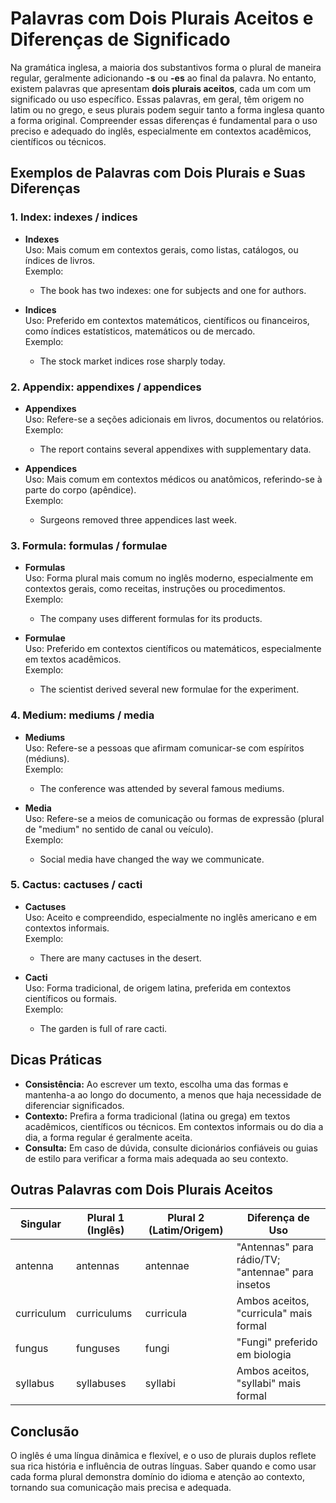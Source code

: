 
# Palavras com Dois Plurais Aceitos e Diferenças de Significado

Na gramática inglesa, a maioria dos substantivos forma o plural de maneira regular, geralmente adicionando **-s** ou **-es** ao final da palavra. No entanto, existem palavras que apresentam **dois plurais aceitos**, cada um com um significado ou uso específico. Essas palavras, em geral, têm origem no latim ou no grego, e seus plurais podem seguir tanto a forma inglesa quanto a forma original. Compreender essas diferenças é fundamental para o uso preciso e adequado do inglês, especialmente em contextos acadêmicos, científicos ou técnicos.

## Exemplos de Palavras com Dois Plurais e Suas Diferenças

### 1. **Index: indexes / indices**

- **Indexes**  
  Uso: Mais comum em contextos gerais, como listas, catálogos, ou índices de livros.  
  Exemplo:  
  - The book has two indexes: one for subjects and one for authors.

- **Indices**  
  Uso: Preferido em contextos matemáticos, científicos ou financeiros, como índices estatísticos, matemáticos ou de mercado.  
  Exemplo:  
  - The stock market indices rose sharply today.

### 2. **Appendix: appendixes / appendices**

- **Appendixes**  
  Uso: Refere-se a seções adicionais em livros, documentos ou relatórios.  
  Exemplo:  
  - The report contains several appendixes with supplementary data.

- **Appendices**  
  Uso: Mais comum em contextos médicos ou anatômicos, referindo-se à parte do corpo (apêndice).  
  Exemplo:  
  - Surgeons removed three appendices last week.

### 3. **Formula: formulas / formulae**

- **Formulas**  
  Uso: Forma plural mais comum no inglês moderno, especialmente em contextos gerais, como receitas, instruções ou procedimentos.  
  Exemplo:  
  - The company uses different formulas for its products.

- **Formulae**  
  Uso: Preferido em contextos científicos ou matemáticos, especialmente em textos acadêmicos.  
  Exemplo:  
  - The scientist derived several new formulae for the experiment.

### 4. **Medium: mediums / media**

- **Mediums**  
  Uso: Refere-se a pessoas que afirmam comunicar-se com espíritos (médiuns).  
  Exemplo:  
  - The conference was attended by several famous mediums.

- **Media**  
  Uso: Refere-se a meios de comunicação ou formas de expressão (plural de "medium" no sentido de canal ou veículo).  
  Exemplo:  
  - Social media have changed the way we communicate.

### 5. **Cactus: cactuses / cacti**

- **Cactuses**  
  Uso: Aceito e compreendido, especialmente no inglês americano e em contextos informais.  
  Exemplo:  
  - There are many cactuses in the desert.

- **Cacti**  
  Uso: Forma tradicional, de origem latina, preferida em contextos científicos ou formais.  
  Exemplo:  
  - The garden is full of rare cacti.

## Dicas Práticas

- **Consistência:** Ao escrever um texto, escolha uma das formas e mantenha-a ao longo do documento, a menos que haja necessidade de diferenciar significados.
- **Contexto:** Prefira a forma tradicional (latina ou grega) em textos acadêmicos, científicos ou técnicos. Em contextos informais ou do dia a dia, a forma regular é geralmente aceita.
- **Consulta:** Em caso de dúvida, consulte dicionários confiáveis ou guias de estilo para verificar a forma mais adequada ao seu contexto.

## Outras Palavras com Dois Plurais Aceitos

| Singular   | Plural 1 (Inglês) | Plural 2 (Latim/Origem) | Diferença de Uso                        |
|------------|-------------------|-------------------------|-----------------------------------------|
| antenna    | antennas          | antennae                | "Antennas" para rádio/TV; "antennae" para insetos |
| curriculum | curriculums       | curricula               | Ambos aceitos, "curricula" mais formal  |
| fungus     | funguses          | fungi                   | "Fungi" preferido em biologia           |
| syllabus   | syllabuses        | syllabi                 | Ambos aceitos, "syllabi" mais formal    |

## Conclusão

O inglês é uma língua dinâmica e flexível, e o uso de plurais duplos reflete sua rica história e influência de outras línguas. Saber quando e como usar cada forma plural demonstra domínio do idioma e atenção ao contexto, tornando sua comunicação mais precisa e adequada.

```
